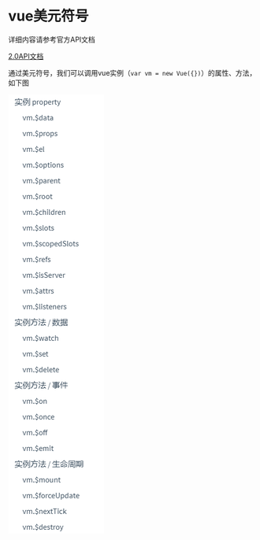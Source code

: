 # vue美元符号

详细内容请参考官方API文档

[2.0API文档](https://cn.vuejs.org/v2/api/#ref)

通过美元符号，我们可以调用vue实例（`var vm = new Vue({})`）的属性、方法，如下图

![image-20210924093916735](Imag/image-20210924093916735.png)